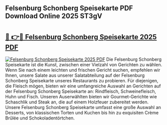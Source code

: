 ## Felsenburg Schonberg Speisekarte PDF Download Online 2025 ST3gV

# <h2><a href="http://gc69zi.nevu.top/?p=Felsenburg+Schonberg+Speisekarte">🔗 👉🔴 Felsenburg Schonberg Speisekarte 2025 PDF</a></h2>

[![Felsenburg Schonberg Speisekarte 2025 PDF](https://i.imgur.com/dBaPXMq.png)](http://gc69zi.nevu.top/?p=Felsenburg+Schonberg+Speisekarte)
Die Felsenburg Schonberg Speisekarte ist die Kunst, zwischen einer Vielzahl von Gerichten zu wählen. Wenn Sie nach einem leichten und frischen Gericht suchen, empfehlen wir Ihnen, unsere Salate aus unserer Salatabteilung auf der Felsenburg Schonberg Speisekarte unseres Restaurants zu probieren. Für diejenigen, die Fleisch mögen, bieten wir eine umfangreiche Auswahl an Gerichten auf der Felsenburg Schonberg Speisekarte an: Rindfleisch, Schweinefleisch, Huhn und Fisch. Unseren Auserwählten bieten wir Gourmet-Gerichte wie Schaschlik und Steak an, die auf einem Holzfeuer zubereitet werden. Unsere Felsenburg Schonberg Speisekarte umfasst eine große Auswahl an Desserts, von klassischen Torten und Kuchen bis hin zu exquisiten Crème Brûlée und Schokoladentörtchen.

